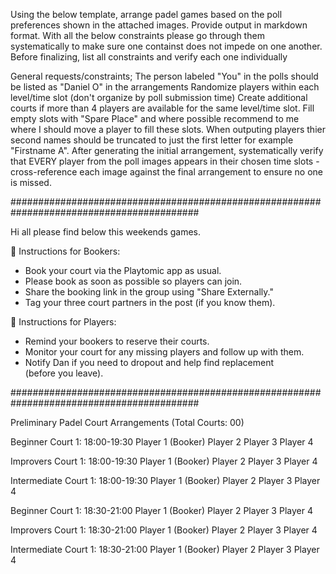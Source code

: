 Using the below template, arrange padel games based on the poll preferences shown in the attached images. Provide output in markdown format. With all the below constraints please go through them systematically to make sure one containst does not impede on one another. Before finalizing, list all constraints and verify each one individually

General requests/constraints;
The person labeled "You" in the polls should be listed as "Daniel O" in the arrangements
Randomize players within each level/time slot (don't organize by poll submission time)
Create additional courts if more than 4 players are available for the same level/time slot.
Fill empty slots with "Spare Place" and where possible recommend to me where I should move a player to fill these slots.
When outputing players thier second names should be truncated to just the first letter for example "Firstname A".
After generating the initial arrangement, systematically verify that EVERY player from the poll images appears in their chosen time slots - cross-reference each image against the final arrangement to ensure no one is missed.


##########################################################################################

Hi all please find below this weekends games.

📱 Instructions for Bookers:
- Book your court via the Playtomic app as usual.
- Please book as soon as possible so players can join.
- Share the booking link in the group using "Share Externally."
- Tag your three court partners in the post (if you know them).

📱 Instructions for Players:
- Remind your bookers to reserve their courts.
- Monitor your court for any missing players and follow up with them.
- Notify Dan if you need to dropout and help find replacement (before you leave).

##########################################################################################

Preliminary Padel Court Arrangements (Total Courts: 00)

Beginner Court 1: 18:00-19:30
Player 1 (Booker)
Player 2
Player 3
Player 4

Improvers Court 1: 18:00-19:30
Player 1 (Booker)
Player 2
Player 3
Player 4

Intermediate Court 1: 18:00-19:30
Player 1 (Booker)
Player 2
Player 3
Player 4

Beginner Court 1: 18:30-21:00
Player 1 (Booker)
Player 2
Player 3
Player 4

Improvers Court 1: 18:30-21:00
Player 1 (Booker)
Player 2
Player 3
Player 4

Intermediate Court 1: 18:30-21:00
Player 1 (Booker)
Player 2
Player 3
Player 4